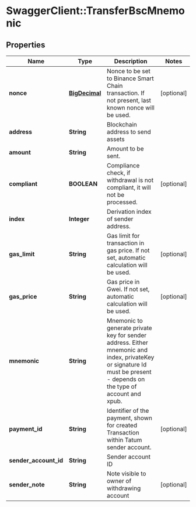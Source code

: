 # SwaggerClient::TransferBscMnemonic

## Properties
Name | Type | Description | Notes
------------ | ------------- | ------------- | -------------
**nonce** | [**BigDecimal**](BigDecimal.md) | Nonce to be set to Binance Smart Chain transaction. If not present, last known nonce will be used. | [optional] 
**address** | **String** | Blockchain address to send assets | 
**amount** | **String** | Amount to be sent. | 
**compliant** | **BOOLEAN** | Compliance check, if withdrawal is not compliant, it will not be processed. | [optional] 
**index** | **Integer** | Derivation index of sender address. | 
**gas_limit** | **String** | Gas limit for transaction in gas price. If not set, automatic calculation will be used. | [optional] 
**gas_price** | **String** | Gas price in Gwei. If not set, automatic calculation will be used. | [optional] 
**mnemonic** | **String** | Mnemonic to generate private key for sender address. Either mnemonic and index, privateKey or signature Id must be present - depends on the type of account and xpub. | 
**payment_id** | **String** | Identifier of the payment, shown for created Transaction within Tatum sender account. | [optional] 
**sender_account_id** | **String** | Sender account ID | 
**sender_note** | **String** | Note visible to owner of withdrawing account | [optional] 

